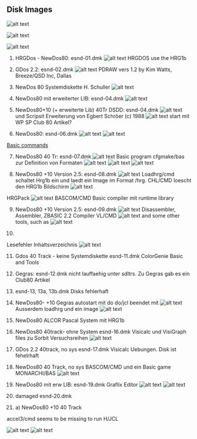 ## Disk Images
![alt text](image.png)

![alt text](image-1.png)

![alt text](image-2.png)

1. HRGDos - NewDos80: esnd-01.dmk
![alt text](image-4.png)
HRGDOS use the HRG1b

2. GDos 2.2: esnd-02.dmk
![alt text](image-5.png)
PDRAW vers 1.2 by Kim Watts, Breeze/QSD Inc, Dallas

3. NewDos 80 Systemdiskette H. Schuller
![alt text](image-3.png)

4. NewDos80 mit erweiterter LIB: esnd-04.dmk
![alt text](image-6.png)

5. NewDos80+10 (+ erweiterte Lib) 40Tr DSDD: esnd-04.dmk
![alt text](image-7.png)
und Scripsit Erweiterung von Egbert Schröer (c) 1988
![alt text](image-8.png)
start mit WP SP
Club 80 Artikel?

6. NewDos80: esnd-06.dmk
![alt text](image-9.png)
![alt text](image-10.png)

[Basic commands](http://www.trs-80.org/trsdos-model1-basic/)

7. NewDos80 40 Tr: esnd-07.dmk
![alt text](image-11.png)
Basic program cfgmake/bas zur Definition von Formaten
![alt text](image-14.png)
![alt text](image-12.png)
![alt text](image-13.png)

8. NewDos80 +10 Version 2.5: esnd-08.dmk
![alt text](image-15.png)
Loadhrg/cmd schaltet Hrg1b ein und laedt ein Image im Format /hrg. CHL/CMD loescht den HRG1b Bildschirm
![alt text](image-16.png)

HRGPack
![alt text](image-17.png)
BASCOM/CMD Basic compiler mit runtime library

9. NewDos80 +10 Version 2.5: esnd-09.dmk
![alt text](image-18.png)
Disassembler, Assembler, ZBASIC 2.2 Compiler
VL/CMD
![alt text](image-19.png)
and some other tools, such as
![alt text](image-20.png)

10. 
Lesefehler Inhaltsverzeichnis
![alt text](image-21.png)

11. Gdos 40 Track - keine Systemdiskette esnd-11.dmk
ColorGenie Basic and Tools

12. Gegras: esnd-12.dmk
nicht lauffaehig unter sdltrs.
Zu Gegras gab es ein Club80 Artikel

13. esnd-13, 13a, 13b.dmk
Disks fehlerhaft

14. NewDos80- +10
Gegras autostart mit do do/jcl beendet mit
![alt text](image-23.png)
Ausserdem loadhrg und ein image
![alt text](image-22.png)

15. NewDos80
ALCOR Pascal System mit HRG1b

16. NewDos80 40track- ohne System esnd-16.dmk
Visicalc und VisiGraph files zu Sorbit Versuchsreihen
![alt text](image-24.png)

17. GDos 2.2 40track, no sys esnd-17.dmk
Visicalc Uebungen. Disk ist fehelrhaft

18. NewDos80 40 Track, no sys
BASCOM/CMD und ein Basic game MONARCHI/BAS
![alt text](image-25.png)

19. NewDos80 mit erw LIB: esnd-19.dmk
Graflix Editor
![alt text](image-26.png)
![alt text](image-27.png)

20. damaged esnd-20.dmk
20. a)
NewDos80 +10 40 Track

accel3/cmd seems to be missing to run H/JCL

![alt text](image-28.png)
![alt text](image-29.png)
